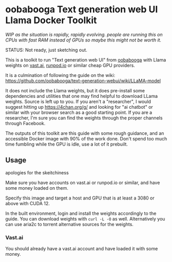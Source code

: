 # oobabooga Text generation web UI Llama Docker Toolkit

*WIP as the situation is rapidly, rapidly evolving. people are running this on CPUs with fast RAM instead of GPUs so maybe this might not be worth it.*

STATUS: Not ready, just sketching out.

This is a toolkit to run "Text generation web UI" from [oobabooga](https://github.com/oobabooga/text-generation-webui) with Llama weights on [vast.ai](https://vast.ai), [runpod.io](https://www.runpod.io/) or similar cheap GPU providers.

It is a culmination of following the guide on the wiki: https://github.com/oobabooga/text-generation-webui/wiki/LLaMA-model

It does not include the Llama weights, but it does pre-install some dependencies and utilities that one may find helpful to download LLama weights. Source is left up to you. If you aren't a "researcher", I would suggest hitting up https://4chan.org/g/ and looking for "ai chatbot" or similar with your browser search as a good starting point. If you are a researcher, I'm sure you can find the weights through the proper channels through Facebook.

The outputs of this toolkit are this guide with some rough guidance, and an accessible Docker image with 90% of the work done. Don't spend too much time fumbling while the GPU is idle, use a lot of it prebuilt.

## Usage

apologies for the skeitchiness

Make sure you have accounts on vast.ai or runpod.io or similar, and have some money loaded on them.

Specify this image and target a host and GPU that is at least a 3080 or above with CUDA 12.

In the built environment, login and install the weights accordingly to the guide. You can download weights with `curl -L -O` as well. Alternatively you can use aria2c to torrent alternative sources for the weights.

### Vast.ai

You should already have a vast.ai account and have loaded it with some money.

